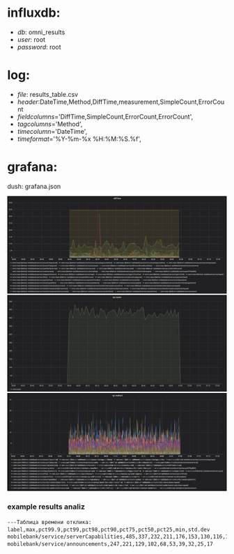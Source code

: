# influxdb:
- *db*: omni_results
- *user*: root
- *password*: root

# log:
- *file*: results_table.csv
- *header*:DateTime,Method,DiffTime,measurement,SimpleCount,ErrorCount
- *fieldcolumns*='DiffTime,SimpleCount,ErrorCount,ErrorCount',
- *tagcolumns*='Method',
- *timecolumn*='DateTime',
- *timeformat*='%Y-%m-%x %H:%M:%S.%f',

# grafana:
dush: grafana.json

![diffTime](https://github.com/1ac/sender-influx/blob/master/img/diffTime.png)
![rps_all](https://github.com/1ac/sender-influx/blob/master/img/rps_all.png)
![rps_method](https://github.com/1ac/sender-influx/blob/master/img/rps_method.png)

### example results analiz
```bash
---Таблица времени отклика:
label,max,pct99.9,pct99,pct98,pct90,pct75,pct50,pct25,min,std.dev
mobilebank/service/serverCapabilities,485,337,232,211,176,153,130,116,107,91
mobilebank/service/announcements,247,221,129,102,68,53,39,32,25,17
```